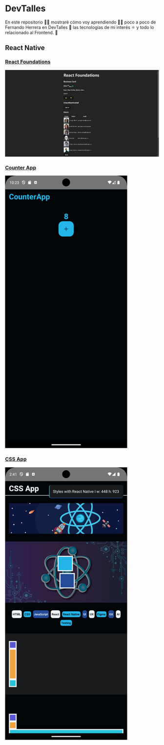 # DevTalles

En este repositorio 👨‍💻 mostraré cómo voy aprendiendo 👨‍🏫 poco a poco de Fernando Herrera en DevTalles 🚀 las tecnologías de mi interés ⚛️ y todo lo relacionado al Frontend. 🌌

## React Native

### [React Foundations](https://github.com/elliotgaramendi/devtalles/tree/develop/react-native/01-react-foundations)

[![React Foundations](./react-native/01-react-foundations/public/rn-01-react-foundations.png)](https://github.com/elliotgaramendi/devtalles/tree/develop/react-native/01-react-foundations)

### [Counter App](https://github.com/elliotgaramendi/devtalles/tree/develop/react-native/02-CounterApp)

[![Counter App](./react-native/02-CounterApp/rn-02-CounterApp.png)](https://github.com/elliotgaramendi/devtalles/tree/develop/react-native/02-CounterApp)

### [CSS App](https://github.com/elliotgaramendi/devtalles/tree/develop/react-native/03-CSSApp)

[![CSS App](./react-native/03-CSSApp/rn-03-CSSApp.png)](https://github.com/elliotgaramendi/devtalles/tree/develop/react-native/03-CSSApp)
